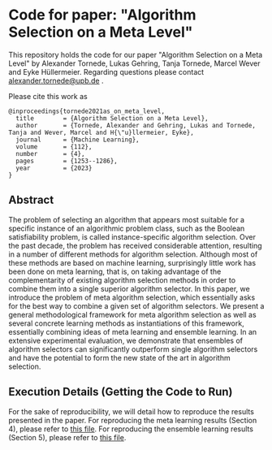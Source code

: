 # Code for paper: "Algorithm Selection on a Meta Level"

This repository holds the code for our paper "Algorithm Selection on a Meta Level" by Alexander Tornede, Lukas Gehring, Tanja Tornede, Marcel Wever and Eyke Hüllermeier. Regarding questions please contact alexander.tornede@upb.de .

Please cite this work as
```
@inproceedings{tornede2021as_on_meta_level,
  title        = {Algorithm Selection on a Meta Level},
  author       = {Tornede, Alexander and Gehring, Lukas and Tornede, Tanja and Wever, Marcel and H{\"u}llermeier, Eyke},
  journal      = {Machine Learning},
  volume       = {112},
  number       = {4},
  pages        = {1253--1286},
  year         = {2023}
}
```

## Abstract
The problem of selecting an algorithm that appears most suitable for a specific instance of an algorithmic problem class, such as the Boolean satisfiability problem, is called instance-specific algorithm selection. Over the past decade, the problem has received considerable attention, resulting in a number of different methods for algorithm selection. Although most of these methods are based on machine learning, surprisingly little work has been done on meta learning, that is, on taking advantage of the complementarity of existing algorithm selection methods in order to combine them into a single superior algorithm selector. In this paper, we introduce the problem of meta algorithm selection, which essentially asks for the best way to combine a given set of algorithm selectors. We present a general methodological framework for meta algorithm selection as well as several concrete learning methods as instantiations of this framework, essentially combining ideas of meta learning and ensemble learning. In an extensive experimental evaluation, we demonstrate that ensembles of algorithm selectors can significantly outperform single algorithm selectors and have the potential to form the new state of the art in algorithm selection.

## Execution Details (Getting the Code to Run)
For the sake of reproducibility, we will detail how to reproduce the results presented in the paper. For reproducing the meta learning results (Section 4), please refer to [this file](meta_learning/README.md). For reproducing the ensemble learning results (Section 5), please refer to [this file](ensemble_learning/README.md).

